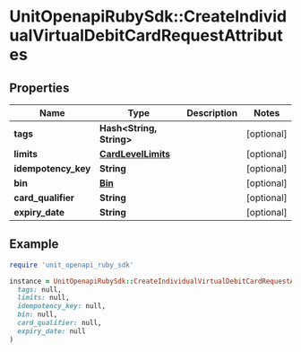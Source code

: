 # UnitOpenapiRubySdk::CreateIndividualVirtualDebitCardRequestAttributes

## Properties

| Name | Type | Description | Notes |
| ---- | ---- | ----------- | ----- |
| **tags** | **Hash&lt;String, String&gt;** |  | [optional] |
| **limits** | [**CardLevelLimits**](CardLevelLimits.md) |  | [optional] |
| **idempotency_key** | **String** |  | [optional] |
| **bin** | [**Bin**](Bin.md) |  | [optional] |
| **card_qualifier** | **String** |  | [optional] |
| **expiry_date** | **String** |  | [optional] |

## Example

```ruby
require 'unit_openapi_ruby_sdk'

instance = UnitOpenapiRubySdk::CreateIndividualVirtualDebitCardRequestAttributes.new(
  tags: null,
  limits: null,
  idempotency_key: null,
  bin: null,
  card_qualifier: null,
  expiry_date: null
)
```

